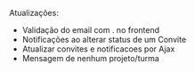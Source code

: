 Atualizações:

- Validação do email com . no frontend
- Notificações ao alterar status de um Convite 
- Atualizar convites e notificacoes por Ajax
- Mensagem de nenhum projeto/turma